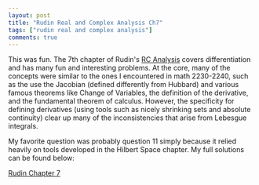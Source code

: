 ```yaml
---
layout: post
title: "Rudin Real and Complex Analysis Ch7"
tags: ["rudin real and complex analysis"]
comments: true
---
```


This was fun. The 7th chapter of Rudin's [RC Analysis](https://www.mheducation.com/highered/product/real-complex-analysis-rudin/M0070542341.html) covers differentiation and has many fun and interesting problems. At the core, many of the concepts were similar to the ones I encountered in math 2230-2240, such as the use the Jacobian (defined differently from Hubbard) and various famous theorems like Change of Variables, the definition of the derivative, and the fundamental theorem of calculus. However, the specificity for defining derivatives (using tools such as nicely shrinking sets and absolute continuity) clear up many of the inconsistencies that arise from Lebesgue integrals.

My favorite question was probably question 11 simply because it relied heavily on tools developed in the Hilbert Space chapter. My full solutions can be found below:

[Rudin Chapter 7](../pdfs/rudin_rc_analysis/Rudin_Ch7.pdf)